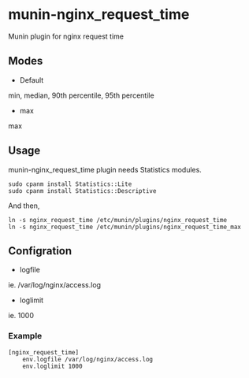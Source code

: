 munin-nginx_request_time
========================

Munin plugin for nginx request time

Modes
----------------

* Default

min, median, 90th percentile, 95th percentile

* max

max

Usage
----------------

munin-nginx_request_time plugin needs Statistics modules.

```
sudo cpanm install Statistics::Lite
sudo cpanm install Statistics::Descriptive
```

And then,

```
ln -s nginx_request_time /etc/munin/plugins/nginx_request_time
ln -s nginx_request_time /etc/munin/plugins/nginx_request_time_max
```

Configration
----------------

* logfile

ie. /var/log/nginx/access.log

* loglimit

ie. 1000

### Example

```
[nginx_request_time]
    env.logfile /var/log/nginx/access.log
    env.loglimit 1000
```
